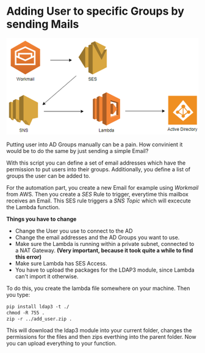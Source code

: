 # Adding User to specific Groups by sending Mails
![User to Group by Email](./user-to-group-by-email.png)

Putting user into AD Groups manually can be a pain. How convinient it would be to do the same by just sending a simple Email?

With this script you can define a set of email addresses which have the permission to put users into their groups. Additionally, you define a list of groups the user can be added to.

For the automation part, you create a new Email for example using *Workmail* from AWS. Then you create a *SES* Rule to trigger, everytime this mailbox receives an Email. This SES rule triggers a *SNS Topic* which will excecute the Lambda function.

**Things you have to change**

- Change the User you use to connect to the AD
- Change the email addresses and the AD Groups you want to use.
- Make sure the Lambda is running within a private subnet, connected to a NAT Gateway. **(Very important, because it took quite a while to find this error)**
- Make sure Lambda has SES Access.
- You have to upload the packages for the LDAP3 module, since Lambda can't import it otherwise. 

To do this, you create the lambda file somewhere on your machine. Then you type:

    pip install ldap3 -t ./
    chmod -R 755 .
    zip -r ../add_user.zip .
    
This will download the ldap3 module into your current folder, changes the permissions for the files and then zips everthing into the parent folder.
Now you can upload everything to your function.
    
